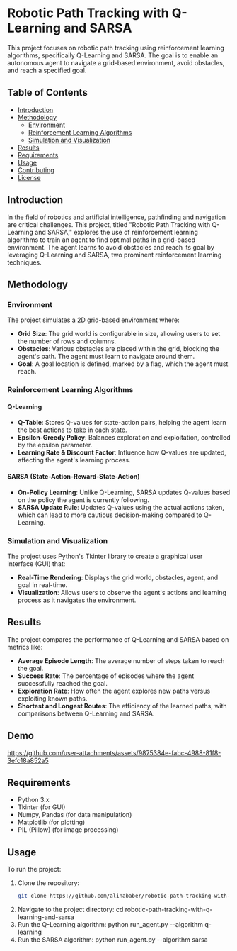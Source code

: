 # Robotic Path Tracking with Q-Learning and SARSA

This project focuses on robotic path tracking using reinforcement learning algorithms, specifically Q-Learning and SARSA. The goal is to enable an autonomous agent to navigate a grid-based environment, avoid obstacles, and reach a specified goal.

## Table of Contents

- [Introduction](#introduction)
- [Methodology](#methodology)
  - [Environment](#environment)
  - [Reinforcement Learning Algorithms](#reinforcement-learning-algorithms)
  - [Simulation and Visualization](#simulation-and-visualization)
- [Results](#results)
- [Requirements](#requirements)
- [Usage](#usage)
- [Contributing](#contributing)
- [License](#license)

## Introduction

In the field of robotics and artificial intelligence, pathfinding and navigation are critical challenges. This project, titled "Robotic Path Tracking with Q-Learning and SARSA," explores the use of reinforcement learning algorithms to train an agent to find optimal paths in a grid-based environment. The agent learns to avoid obstacles and reach its goal by leveraging Q-Learning and SARSA, two prominent reinforcement learning techniques.

## Methodology

### Environment

The project simulates a 2D grid-based environment where:
- **Grid Size**: The grid world is configurable in size, allowing users to set the number of rows and columns.
- **Obstacles**: Various obstacles are placed within the grid, blocking the agent's path. The agent must learn to navigate around them.
- **Goal**: A goal location is defined, marked by a flag, which the agent must reach.

### Reinforcement Learning Algorithms

#### Q-Learning
- **Q-Table**: Stores Q-values for state-action pairs, helping the agent learn the best actions to take in each state.
- **Epsilon-Greedy Policy**: Balances exploration and exploitation, controlled by the epsilon parameter.
- **Learning Rate & Discount Factor**: Influence how Q-values are updated, affecting the agent's learning process.

#### SARSA (State-Action-Reward-State-Action)
- **On-Policy Learning**: Unlike Q-Learning, SARSA updates Q-values based on the policy the agent is currently following.
- **SARSA Update Rule**: Updates Q-values using the actual actions taken, which can lead to more cautious decision-making compared to Q-Learning.

### Simulation and Visualization

The project uses Python's Tkinter library to create a graphical user interface (GUI) that:
- **Real-Time Rendering**: Displays the grid world, obstacles, agent, and goal in real-time.
- **Visualization**: Allows users to observe the agent's actions and learning process as it navigates the environment.

## Results

The project compares the performance of Q-Learning and SARSA based on metrics like:
- **Average Episode Length**: The average number of steps taken to reach the goal.
- **Success Rate**: The percentage of episodes where the agent successfully reached the goal.
- **Exploration Rate**: How often the agent explores new paths versus exploiting known paths.
- **Shortest and Longest Routes**: The efficiency of the learned paths, with comparisons between Q-Learning and SARSA.

## Demo

https://github.com/user-attachments/assets/9875384e-fabc-4988-81f8-3efc18a852a5

## Requirements

- Python 3.x
- Tkinter (for GUI)
- Numpy, Pandas (for data manipulation)
- Matplotlib (for plotting)
- PIL (Pillow) (for image processing)

## Usage

To run the project:

1. Clone the repository:
   ```bash
   git clone https://github.com/alinababer/robotic-path-tracking-with-q-learning-and-sarsa.git
2. Navigate to the project directory:
   cd robotic-path-tracking-with-q-learning-and-sarsa
3. Run the Q-Learning algorithm:
   python run_agent.py --algorithm q-learning
4. Run the SARSA algorithm:
   python run_agent.py --algorithm sarsa
